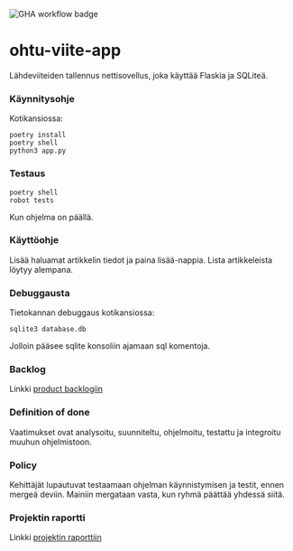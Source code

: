 ﻿![GHA workflow badge](https://github.com/Tuukjazz/ohtu-viite-app/actions/workflows/main.yml/badge.svg)

# ohtu-viite-app
Lähdeviiteiden tallennus nettisovellus, joka käyttää Flaskia ja SQLiteä.

### Käynnitysohje
Kotikansiossa:
```
poetry install
poetry shell
python3 app.py
```
### Testaus
```
poetry shell
robot tests
```
Kun ohjelma on päällä.

### Käyttöohje
Lisää haluamat artikkelin tiedot ja paina lisää-nappia. Lista artikkeleista löytyy alempana.

### Debuggausta
Tietokannan debuggaus kotikansiossa:
```
sqlite3 database.db
```
Jolloin pääsee sqlite konsoliin ajamaan sql komentoja.

### Backlog
Linkki [product backlogiin](https://docs.google.com/spreadsheets/d/1Y8zzDWfnMRQlfKNQXj7rSJLi5pE2ypAosV2M5X0VCbM/edit#gid=1)

### Definition of done
Vaatimukset ovat analysoitu, suunniteltu, ohjelmoitu, testattu ja integroitu muuhun ohjelmistoon.

### Policy
Kehittäjät lupautuvat testaamaan ohjelman käynnistymisen ja testit, ennen mergeä deviin.
Mainiin mergataan vasta, kun ryhmä päättää yhdessä siitä.
### Projektin raportti
Linkki [projektin raporttiin](https://docs.google.com/document/d/1tVY7ALB4xsomiiDVuwkkvZ-wSBAjeifeeMH3VlBULh8/edit)

